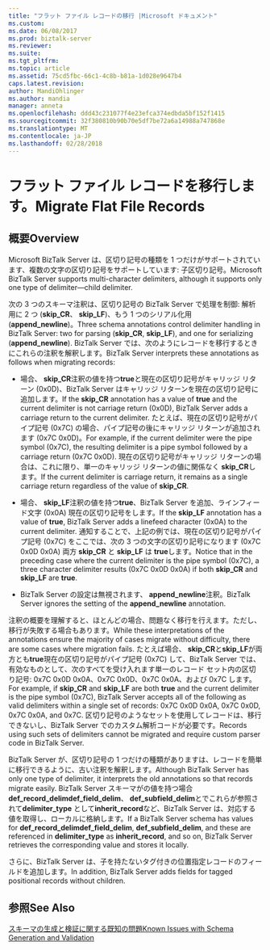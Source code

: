 ```yaml
---
title: "フラット ファイル レコードの移行 |Microsoft ドキュメント"
ms.custom: 
ms.date: 06/08/2017
ms.prod: biztalk-server
ms.reviewer: 
ms.suite: 
ms.tgt_pltfrm: 
ms.topic: article
ms.assetid: 75cd5fbc-66c1-4c8b-b81a-1d028e9647b4
caps.latest.revision: 
author: MandiOhlinger
ms.author: mandia
manager: anneta
ms.openlocfilehash: ddd43c231077f4e23efca374edbda5bf152f1415
ms.sourcegitcommit: 32f380810b90b70e5df7be72a6a14988a747868e
ms.translationtype: MT
ms.contentlocale: ja-JP
ms.lasthandoff: 02/28/2018
---
```

# <a name="migrate-flat-file-records"></a><span data-ttu-id="1cfbf-102">フラット ファイル レコードを移行します。</span><span class="sxs-lookup"><span data-stu-id="1cfbf-102">Migrate Flat File Records</span></span>

## <a name="overview"></a><span data-ttu-id="1cfbf-103">概要</span><span class="sxs-lookup"><span data-stu-id="1cfbf-103">Overview</span></span>
<span data-ttu-id="1cfbf-104">Microsoft BizTalk Server は、区切り記号の種類を 1 つだけがサポートされています、複数の文字の区切り記号をサポートしています: 子区切り記号。</span><span class="sxs-lookup"><span data-stu-id="1cfbf-104">Microsoft BizTalk Server supports multi-character delimiters, although it supports only one type of delimiter—child delimiter.</span></span> 
  
 <span data-ttu-id="1cfbf-105">次の 3 つのスキーマ注釈は、区切り記号の BizTalk Server で処理を制御: 解析用に 2 つ (**skip_CR**、 **skip_LF**)、もう 1 つのシリアル化用 (**append_newline**)。</span><span class="sxs-lookup"><span data-stu-id="1cfbf-105">Three schema annotations control delimiter handling in BizTalk Server: two for parsing (**skip_CR**, **skip_LF**), and one for serializing (**append_newline**).</span></span> <span data-ttu-id="1cfbf-106">BizTalk Server では、次のようにレコードを移行するときにこれらの注釈を解釈します。</span><span class="sxs-lookup"><span data-stu-id="1cfbf-106">BizTalk Server interprets these annotations as follows when migrating records:</span></span>  
  
-   <span data-ttu-id="1cfbf-107">場合、 **skip_CR**注釈の値を持つ**true**と現在の区切り記号がキャリッジ リターン (0x0D)、BizTalk Server はキャリッジ リターンを現在の区切り記号に追加します。</span><span class="sxs-lookup"><span data-stu-id="1cfbf-107">If the **skip_CR** annotation has a value of **true** and the current delimiter is not carriage return (0x0D), BizTalk Server adds a carriage return to the current delimiter.</span></span> <span data-ttu-id="1cfbf-108">たとえば、現在の区切り記号がパイプ記号 (0x7C) の場合、パイプ記号の後にキャリッジ リターンが追加されます (0x7C 0x0D)。</span><span class="sxs-lookup"><span data-stu-id="1cfbf-108">For example, if the current delimiter were the pipe symbol (0x7C), the resulting delimiter is a pipe symbol followed by a carriage return (0x7C 0x0D).</span></span> <span data-ttu-id="1cfbf-109">現在の区切り記号がキャリッジ リターンの場合は、これに限り、単一のキャリッジ リターンの値に関係なく **skip_CR**します。</span><span class="sxs-lookup"><span data-stu-id="1cfbf-109">If the current delimiter is carriage return, it remains as a single carriage return regardless of the value of **skip_CR**.</span></span>  
  
-   <span data-ttu-id="1cfbf-110">場合、 **skip_LF**注釈の値を持つ**true**、BizTalk Server を追加、ラインフィード文字 (0x0A) 現在の区切り記号をします。</span><span class="sxs-lookup"><span data-stu-id="1cfbf-110">If the **skip_LF** annotation has a value of **true**, BizTalk Server adds a linefeed character (0x0A) to the current delimiter.</span></span> <span data-ttu-id="1cfbf-111">通知することで、上記の例では、現在の区切り記号がパイプ記号 (0x7C) をここでは、次の 3 つの文字の区切り記号になります (0x7C 0x0D 0x0A) 両方 **skip_CR** と **skip_LF** は **true**します。</span><span class="sxs-lookup"><span data-stu-id="1cfbf-111">Notice that in the preceding case where the current delimiter is the pipe symbol (0x7C), a three character delimiter results (0x7C 0x0D 0x0A) if both **skip_CR** and **skip_LF** are **true**.</span></span>  
  
-   <span data-ttu-id="1cfbf-112">BizTalk Server の設定は無視されます、 **append_newline**注釈。</span><span class="sxs-lookup"><span data-stu-id="1cfbf-112">BizTalk Server ignores the setting of the **append_newline** annotation.</span></span>  
  
 <span data-ttu-id="1cfbf-113">注釈の概要を理解すると、ほとんどの場合、問題なく移行を行えます。ただし、移行が失敗する場合もあります。</span><span class="sxs-lookup"><span data-stu-id="1cfbf-113">While these interpretations of the annotations ensure the majority of cases migrate without difficulty, there are some cases where migration fails.</span></span> <span data-ttu-id="1cfbf-114">たとえば場合、 **skip_CR**と**skip_LF**が両方とも**true**現在の区切り記号がパイプ記号 (0x7C) して、BizTalk Server では、有効なものとして、次のすべてを受け入れます単一のレコード セット内の区切り記号: 0x7C 0x0D 0x0A、0x7C 0x0D、0x7C 0x0A、および 0x7C します。</span><span class="sxs-lookup"><span data-stu-id="1cfbf-114">For example, if **skip_CR** and **skip_LF** are both **true** and the current delimiter is the pipe symbol (0x7C), BizTalk Server accepts all of the following as valid delimiters within a single set of records: 0x7C 0x0D 0x0A, 0x7C 0x0D, 0x7C 0x0A, and 0x7C.</span></span> <span data-ttu-id="1cfbf-115">区切り記号のようなセットを使用してレコードは、移行できないし、BizTalk Server でのカスタム解析コードが必要です。</span><span class="sxs-lookup"><span data-stu-id="1cfbf-115">Records using such sets of delimiters cannot be migrated and require custom parser code in BizTalk Server.</span></span>  
  
 <span data-ttu-id="1cfbf-116">BizTalk Server が、区切り記号の 1 つだけの種類がありますは、レコードを簡単に移行できるように、古い注釈を解釈します。</span><span class="sxs-lookup"><span data-stu-id="1cfbf-116">Although BizTalk Server has only one type of delimiter, it interprets the old annotations so that records migrate easily.</span></span> <span data-ttu-id="1cfbf-117">BizTalk Server スキーマがの値を持つ場合**def_record_delimdef_field_delim**、 **def_subfield_delim**とでこれらが参照されて**delimiter_type** として**inherit_record**など、BizTalk Server は、対応する値を取得し、ローカルに格納します。</span><span class="sxs-lookup"><span data-stu-id="1cfbf-117">If a BizTalk Server schema has values for **def_record_delimdef_field_delim**, **def_subfield_delim**, and these are referenced in **delimiter_type** as **inherit_record**, and so on, BizTalk Server retrieves the corresponding value and stores it locally.</span></span>  
  
 <span data-ttu-id="1cfbf-118">さらに、BizTalk Server は、子を持たないタグ付きの位置指定レコードのフィールドを追加します。</span><span class="sxs-lookup"><span data-stu-id="1cfbf-118">In addition, BizTalk Server adds fields for tagged positional records without children.</span></span>  
  
## <a name="see-also"></a><span data-ttu-id="1cfbf-119">参照</span><span class="sxs-lookup"><span data-stu-id="1cfbf-119">See Also</span></span>  
 [<span data-ttu-id="1cfbf-120">スキーマの生成と検証に関する既知の問題</span><span class="sxs-lookup"><span data-stu-id="1cfbf-120">Known Issues with Schema Generation and Validation</span></span>](../core/known-issues-with-schema-generation-and-validation.md)